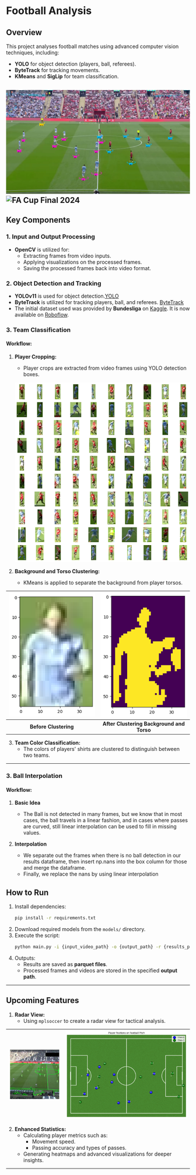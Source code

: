 # Football Analysis

## Overview
This project analyses football matches using advanced computer vision techniques, including:
- **YOLO** for object detection (players, ball, referees).
- **ByteTrack** for tracking movements.
- **KMeans** and **SigLip** for team classification.

![FA Cup Final 2024](public/start.jpg "FA Cup Final 2024")
![FA Cup Final 2024](public/manu.gif "FA Cup Final 2024")
---

## Key Components

### 1. Input and Output Processing
- **OpenCV** is utilized for:
  - Extracting frames from video inputs.
  - Applying visualizations on the processed frames.
  - Saving the processed frames back into video format.

### 2. Object Detection and Tracking
- **YOLOv11** is used for object detection.[YOLO](https://docs.ultralytics.com/models/yolo11/)
- **ByteTrack** is utilized for tracking players, ball, and referees. [ByteTrack](https://arxiv.org/pdf/2110.06864)
- The initial dataset used was provided by **Bundesliga** on [Kaggle](https://www.kaggle.com/datasets/). It is now available on [Roboflow](https://roboflow.com/).

### 3. Team Classification
#### Workflow:
1. **Player Cropping:**
   - Player crops are extracted from video frames using YOLO detection boxes.
   
   ![Crops](public/crop_cluster.png "Player Crops")

2. **Background and Torso Clustering:**
   - KMeans is applied to separate the background from player torsos.

| ![Before KMeans](public/cropbef.png "Before KMeans") | ![After KMeans](public/cropaf.png "After KMeans") |
|:--:|:--:|
| **Before Clustering** | **After Clustering Background and Torso** |

3. **Team Color Classification:**
   - The colors of players' shirts are clustered to distinguish between two teams.

---

### 3. Ball Interpolation
#### Workflow:
1. **Basic Idea**
   -  The Ball is not detected in many frames, but we know that in most cases, the ball travels in a linear fashion, and in cases where passes are curved, still linear interpolation can be used to fill in missing values.

2. **Interpolation**
   -   We separate out the frames when there is no ball detection in our results dataframe, then insert np.nans into the box column for those and merge the dataframe.
   - Finally, we replace the nans by using linear interpolation

## How to Run
1. Install dependencies:
   ```bash
   pip install -r requirements.txt
   ```
2. Download required models from the `models/` directory.
3. Execute the script:
   ```bash
   python main.py -i {input_video_path} -o {output_path} -r {results_path}
   ```
4. Outputs:
   - Results are saved as **parquet files**.
   - Processed frames and videos are stored in the specified **output path**.

---

## Upcoming Features
1. **Radar View:**
   - Using `mplsoccer` to create a radar view for tactical analysis.

| ![Keypoints](public/kpts.png "Player Keypoints") | ![Pitch](public/pitch.png "Soccer Pitch") |
|:--:|:--:|

2. **Enhanced Statistics:**
   - Calculating player metrics such as:
     - Movement speed.
     - Passing accuracy and types of passes.
   - Generating heatmaps and advanced visualizations for deeper insights.

---

